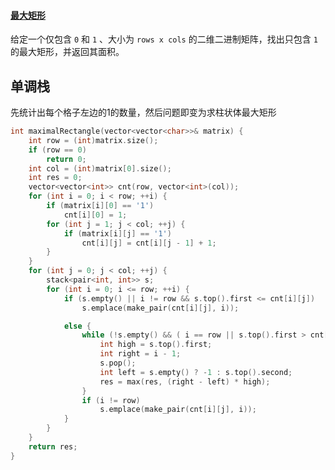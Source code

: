 #### [最大矩形](https://leetcode-cn.com/problems/maximal-rectangle/)

给定一个仅包含 `0` 和 `1` 、大小为 `rows x cols` 的二维二进制矩阵，找出只包含 `1` 的最大矩形，并返回其面积。



## 单调栈

先统计出每个格子左边的1的数量，然后问题即变为求柱状体最大矩形

```c++
int maximalRectangle(vector<vector<char>>& matrix) {
	int row = (int)matrix.size();
	if (row == 0)
		return 0;
	int col = (int)matrix[0].size();
	int res = 0;
	vector<vector<int>> cnt(row, vector<int>(col));
	for (int i = 0; i < row; ++i) {
		if (matrix[i][0] == '1')
			cnt[i][0] = 1;
		for (int j = 1; j < col; ++j) {
			if (matrix[i][j] == '1')
				cnt[i][j] = cnt[i][j - 1] + 1;
		}
	}
	for (int j = 0; j < col; ++j) {
		stack<pair<int, int>> s;
		for (int i = 0; i <= row; ++i) {
			if (s.empty() || i != row && s.top().first <= cnt[i][j])
				s.emplace(make_pair(cnt[i][j], i));

			else {
				while (!s.empty() && ( i == row || s.top().first > cnt[i][j])) {
					int high = s.top().first;
					int right = i - 1;
					s.pop();
					int left = s.empty() ? -1 : s.top().second;
					res = max(res, (right - left) * high);
				}
				if (i != row)
					s.emplace(make_pair(cnt[i][j], i));
			}
		}
	}
	return res;
}
```

